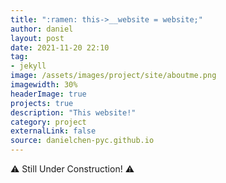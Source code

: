 ```yaml
---
title: ":ramen: this->__website = website;"
author: daniel
layout: post
date: 2021-11-20 22:10
tag: 
- jekyll
image: /assets/images/project/site/aboutme.png
imagewidth: 30%
headerImage: true
projects: true
description: "This website!"
category: project
externalLink: false
source: danielchen-pyc.github.io
---
```

:warning: Still Under Construction! :warning: